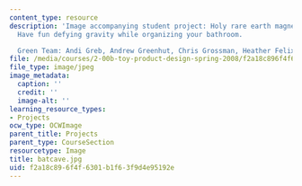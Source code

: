 ```yaml
---
content_type: resource
description: 'Image accompanying student project: Holy rare earth magnets, Batman!
  Have fun defying gravity while organizing your bathroom.

  Green Team: Andi Greb, Andrew Greenhut, Chris Grossman, Heather Felix, Lauren Nowierski.'
file: /media/courses/2-00b-toy-product-design-spring-2008/f2a18c896f4f6301b1f63f9d4e95192e_batcave.jpg
file_type: image/jpeg
image_metadata:
  caption: ''
  credit: ''
  image-alt: ''
learning_resource_types:
- Projects
ocw_type: OCWImage
parent_title: Projects
parent_type: CourseSection
resourcetype: Image
title: batcave.jpg
uid: f2a18c89-6f4f-6301-b1f6-3f9d4e95192e
---
```


